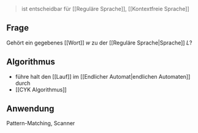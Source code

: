 > ist entscheidbar für [[Reguläre Sprache]], [[Kontextfreie Sprache]]

## Frage
Gehört ein gegebenes [[Wort]] $w$ zu der [[Reguläre Sprache|Sprache]] $L$?
## Algorithmus
- führe halt den [[Lauf]] im [[Endlicher Automat|endlichen Automaten]] durch
- [[CYK Algorithmus]]

## Anwendung
Pattern-Matching, Scanner
